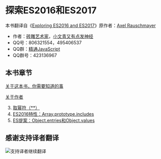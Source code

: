 # 探索ES2016和ES2017 

本书翻译自《[Exploring ES2016 and ES2017](http://exploringjs.com/es2016-es2017/index.html)》原作者：[Axel Rauschmayer](https://twitter.com/rauschma) 

- 作者：[砖雕艺术家](http://wpa.qq.com/msgrd?v=3&uin=806321554&site=qq&menu=yes)，[小文青又有点发神经](http://wpa.qq.com/msgrd?v=3&uin=495406537&site=qq&menu=yes) 
- QQ号：806321554，495406537 
- QQ群：[精通JavaScript](http://shang.qq.com/wpa/qunwpa?idkey=226270a3946e49c5f321887c845c4328da8b4cf8ca966e17f1dba921a3a5f98c) 
- QQ群号：423136967 

## 本书章节 

[关于这本书，你需要知道的事](https://ecmascript-china.github.io/Exploring-ES2016-and-ES2017/%E5%85%B3%E4%BA%8E%E8%BF%99%E6%9C%AC%E4%B9%A6%EF%BC%8C%E4%BD%A0%E9%9C%80%E8%A6%81%E7%9F%A5%E9%81%93%E7%9A%84%E4%BA%8B) 

[关于作者](https://ecmascript-china.github.io/Exploring-ES2016-and-ES2017/%E5%85%B3%E4%BA%8E%E4%BD%9C%E8%80%85) 

3. [取幂符（\*\*）](https://ecmascript-china.github.io/Exploring-ES2016-and-ES2017/3.%E5%8F%96%E5%B9%82%E7%AC%A6%EF%BC%88/*/*%EF%BC%89) 
4. [ES2016特性：Array.prototype.includes](https://ecmascript-china.github.io/Exploring-ES2016-and-ES2017/ES2016%E7%89%B9%E6%80%A7%EF%BC%9A4.Array.prototype.includes) 
5. [ES提案：Object.entries和Object.values](https://ecmascript-china.github.io/Exploring-ES2016-and-ES2017/ES%E6%8F%90%E6%A1%88%EF%BC%9AObject.entries%E5%92%8CObject.values) 

## 感谢支持译者翻译 

![支持译者继续翻译](http://static.ikindness.cn/donate.png)
